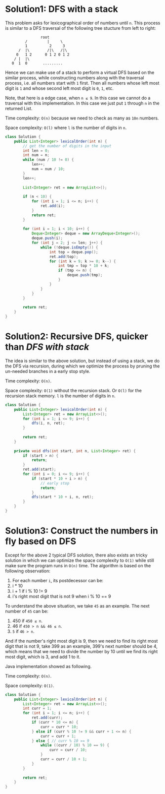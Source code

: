 # Solution1: DFS with a stack

This problem asks for lexicographical order of numbers until `n`. This process is similar to a DFS traversal of the following tree stucture from left to right:   

```
                root
         /         |     \
         1          2     3
      /  |\        /|\   /|\
     0   1 2      0 1 2 0 1 2
    / |  |\
   0  1  0       .........
```

Hence we can make use of a stack to perform a virtual DFS based on the similar process, while constructing numbers along with the traversal process, i.e. all numbers start with `1` first. Then all numbers whose left most digit is `1` and whose second left most digit is `0`, `1`, etc. 

Note, that here is a edge case, when `n ≤ 9`. In this case we cannot do a traversal with this implementation. In this case we just put `1` through `n` in the returned List. 

Time complexity: `O(n)` because we need to  check as many as `10n` numbers. 

Space complexity: `O(l)` where `l` is the number of digits in `n`. 

```Java
class Solution {
    public List<Integer> lexicalOrder(int n) {
        // get the number of digits in the input
        int len = 0;
        int num = n;
        while (num / 10 != 0) {
            len++;
            num = num / 10;
        }
        len++;
        
        List<Integer> ret = new ArrayList<>();
        
        if (n < 10) {
            for (int i = 1; i <= n; i++) {
                ret.add(i);
            }
            return ret;
        }
        
        for (int i = 1; i < 10; i++) {
            Deque<Integer> deque = new ArrayDeque<Integer>();
            deque.push(i);
            for (int j = 2; j <= len; j++) {
                while (!deque.isEmpty()) {
                    int top = deque.pop();
                    ret.add(top);
                    for (int k = 9; k >= 0; k--) {
                        int tmp = top * 10 + k;
                        if (tmp <= n) {
                            deque.push(tmp);
                        }
                    }
                }
            }
        }
        
        return ret;
    }
}
```

# Solution2: Recursive DFS, quicker than _DFS with stack_

The idea is similar to the above solution, but instead of using a stack, we do the DFS via recursion, during which we optimize the process by pruning the un-needed branches in a early stop style. 

Time complexity: `O(n)`.

Space complexity: `O(1)` without the recursion stack. Or `O(l)` for the recursion stack memory. `l` is the number of digits in `n`. 

```Java
class Solution {
    public List<Integer> lexicalOrder(int n) {
        List<Integer> ret = new ArrayList<>();
        for (int i = 1; i <= 9; i++) {
            dfs(i, n, ret);
        }
        
        return ret;
    }
    
    private void dfs(int start, int n, List<Integer> ret) {
        if (start > n) {
            return;
        }
        ret.add(start);
        for (int i = 0; i <= 9; i++) {
            if (start * 10 + i > n) {
                // early stop
                return;
            }
            dfs(start * 10 + i, n, ret);
        }
    }
}
```

# Solution3: Construct the numbers in fly based on DFS

Except for the above 2 typical DFS solution, there also exists an tricky solution in which we can optimize the space complexity to `O(1)` while still make sure the program runs in `O(n)` time. The algorithm is based on the following observation:

1. For each number `i`, its postdecessor can be:  
  1. i * 10    
  2. i + 1 if i % 10 != 9  
  3. i's right most digit that is not 9 when i % 10 == 9  
  
To understand the above situation, we take `45` as an example. The next number of `45` can be:   
1. 450 if `450 ≤ n`.  
2. 46 if `450 > n && 46 ≤ n`.  
3. `5` if `46 > n`.   

And if the number's right most digit is 9, then we need to find its right most digit that is not 9, take 399 as an example, 399's next number should be 4, which means that we need to divide the number by 10 until we find its right most digit, which is 3, and add 1 to it. 

Java implementation showed as following. 

Time complexity: `O(n)`. 

Space complexity: `O(1)`. 

```Java
class Solution {
    public List<Integer> lexicalOrder(int n) {
        List<Integer> ret = new ArrayList<>();
        int curr = 1;
        for (int i = 1; i <= n; i++) {
            ret.add(curr);
            if (curr * 10 <= n) {
                curr = curr * 10;
            } else if (curr % 10 != 9 && curr + 1 <= n) {
                curr = curr + 1;
            } else { // curr % 10 == 9
                while ((curr / 10) % 10 == 9) {
                    curr = curr / 10;
                }
                curr = curr / 10 + 1;
            }
        }
        
        return ret;
    }
}
```
